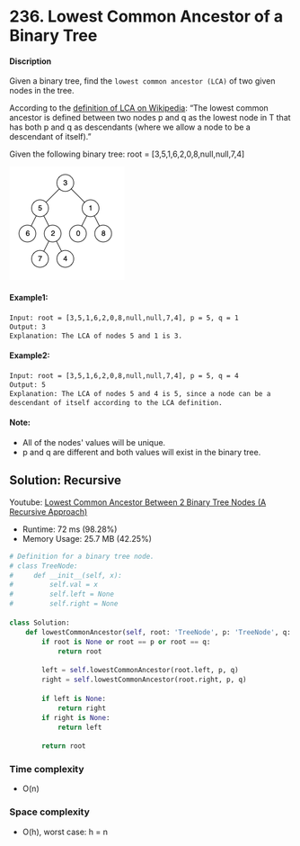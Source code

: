 # 236. Lowest Common Ancestor of a Binary Tree

#### Discription

Given a binary tree, find the `lowest common ancestor (LCA)` of two given nodes in the tree.

According to the [definition of LCA on Wikipedia](https://en.wikipedia.org/wiki/Lowest_common_ancestor): “The lowest common ancestor is defined between two nodes p and q as the lowest node in T that has both p and q as descendants (where we allow a node to be a descendant of itself).”

Given the following binary tree:  root = [3,5,1,6,2,0,8,null,null,7,4]

![](imgs/236.png)

#### Example1:

```
Input: root = [3,5,1,6,2,0,8,null,null,7,4], p = 5, q = 1
Output: 3
Explanation: The LCA of nodes 5 and 1 is 3.
```

#### Example2:

```
Input: root = [3,5,1,6,2,0,8,null,null,7,4], p = 5, q = 4
Output: 5
Explanation: The LCA of nodes 5 and 4 is 5, since a node can be a descendant of itself according to the LCA definition.
```

#### Note:

- All of the nodes' values will be unique.
- p and q are different and both values will exist in the binary tree.

## Solution: Recursive

Youtube: [Lowest Common Ancestor Between 2 Binary Tree Nodes (A Recursive Approach)](https://www.youtube.com/watch?v=py3R23aAPCA)

- Runtime: 72 ms (98.28%)
- Memory Usage: 25.7 MB (42.25%)

```python
# Definition for a binary tree node.
# class TreeNode:
#     def __init__(self, x):
#         self.val = x
#         self.left = None
#         self.right = None

class Solution:
    def lowestCommonAncestor(self, root: 'TreeNode', p: 'TreeNode', q: 'TreeNode') -> 'TreeNode':    
        if root is None or root == p or root == q:
            return root
            
        left = self.lowestCommonAncestor(root.left, p, q)
        right = self.lowestCommonAncestor(root.right, p, q)
        
        if left is None:
            return right
        if right is None:
            return left
        
        return root
```

### Time complexity

- O(n)

### Space complexity

- O(h), worst case: h = n
